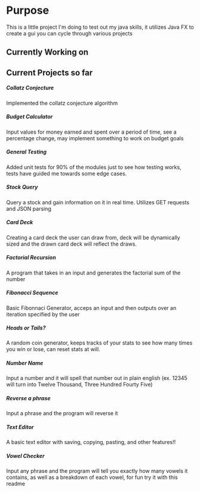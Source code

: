 # Purpose
This is a little project I'm doing to test out my java skills, it utilizes Java FX to create a gui you can cycle through various projects

## Currently Working on

## Current Projects so far
##### Collatz Conjecture
Implemented the collatz conjecture algorithm
##### Budget Calculator
Input values for money earned and spent over a period of time, see a percentage change, may implement something to work on budget goals
##### General Testing
Added unit tests for 90% of the modules just to see how testing works, tests have guided me towards some edge cases.
##### Stock Query
Query a stock and gain information on it in real time. Utilizes GET requests and JSON parsing
##### Card Deck
Creating a card deck the user can draw from, deck will be dynamically sized and the drawn card deck will reflect the draws.
##### Factorial Recursion
A program that takes in an input and generates the factorial sum of the number
##### Fibonacci Sequence
Basic Fibonnaci Generator, acceps an input and then outputs over an iteration specified by the user
##### Heads or Tails?
A random coin generator, keeps tracks of your stats to see how many times you win or lose, can reset stats at will.
##### Number Name
Input a number and it will spell that number out in plain english (ex. 12345 will turn into Twelve Thousand, Three Hundred Fourty Five)
##### Reverse a phrase
Input a phrase and the program will reverse it
##### Text Editor
A basic text editor with saving, copying, pasting, and other features!!
##### Vowel Checker
Input any phrase and the program will tell you exactly how many vowels it contains, as well as a breakdown of each vowel, for fun try it with this readme



